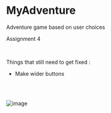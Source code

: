 # MyAdventure
Adventure game based on user choices

Assignment 4

<br>

Things that still need to get fixed : <br>
  - Make wider buttons<br>
<br>
<br>
  
![image](https://i.ibb.co/ZXrnRJM/Screen-Shot-2023-06-18-at-9-16-08-PM.png)
